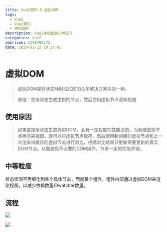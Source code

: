 ```yaml
---
title: Vue2源码-5-虚拟DOM
tags:
  - Vue2
  - Vue2源码
  - 虚拟DOM
description: Vue2中的虚拟DOM简介
categories: Vue2
abbrlink: 1298496172
date: 2020-01-22 10:27:05
---
```


# 虚拟DOM

> 虚拟DOM是将状态映射成试图的众多解决方案中的一种。
>
> 原理：使用状态生成虚拟的节点，然后使用虚拟节点渲染视图

## 使用原因

> 如果直接用状态生成真实DOM，会有一定程度的性能浪费。而创建虚拟节点再渲染视图，就可以将虚拟节点缓存，然后使用新创建的虚拟节点和上一次渲染诗缓存的虚拟节点进行对比，根据对比结果只更新需要更新的真实DOM节点。从而避免不必要的DOM操作，节省一定的性能开销。

## 中等粒度

状态侦测不再细化到某个具体节点，而是某个组件，组件内部通过虚拟DOM来渲染视图。以减少依赖数量和watcher数量。

## 流程

![](http://img.chensenran.top/1579662555079.png)

![](http://img.chensenran.top/1579662600563.png)

